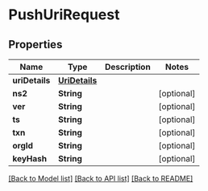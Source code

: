 # PushUriRequest

## Properties
Name | Type | Description | Notes
------------ | ------------- | ------------- | -------------
**uriDetails** | [**UriDetails**](UriDetails.md) |  | 
**ns2** | **String** |  | [optional] 
**ver** | **String** |  | [optional] 
**ts** | **String** |  | [optional] 
**txn** | **String** |  | [optional] 
**orgId** | **String** |  | [optional] 
**keyHash** | **String** |  | [optional] 

[[Back to Model list]](../README.md#documentation-for-models) [[Back to API list]](../README.md#documentation-for-api-endpoints) [[Back to README]](../README.md)



